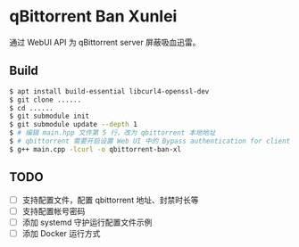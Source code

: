 # qBittorrent Ban Xunlei

通过 WebUI API 为 qBittorrent server 屏蔽吸血迅雷。

## Build

```bash
$ apt install build-essential libcurl4-openssl-dev
$ git clone ......
$ cd ......
$ git submodule init
$ git submodule update --depth 1
$ # 编辑 main.hpp 文件第 5 行，改为 qbittorrent 本地地址
$ # qbittorrent 需要开启设置 Web UI 中的 Bypass authentication for clients on localhost，以跳过本地接口请求的帐号认证
$ g++ main.cpp -lcurl -o qbittorrent-ban-xl
```

## TODO

* [ ] 支持配置文件，配置 qbittorrent 地址、封禁时长等
* [ ] 支持配置帐号密码
* [ ] 添加 systemd 守护运行配置文件示例
* [ ] 添加 Docker 运行方式
